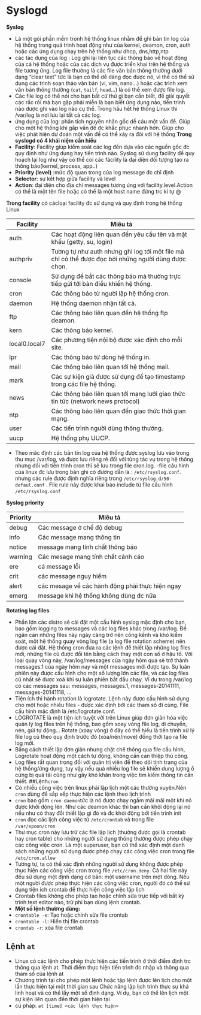 # Syslogd
**Syslog** 
- Là một gói phần mềm tronh hệ thống linux nhằm để ghi bản tin log của hệ thống trong quá trình hoạt động như của kernel, deamon, cron, auth hoặc các ứng dụng chạy trên hệ thống như dhcp, dns,http,ntp
- các tác dụng của log : Log ghi lại liên tục các thông báo về hoạt động của cả hệ thống hoặc của các dịch vụ được triển khai trên hệ thống và file tương ứng. Log file thường là các file văn bản thông thường dưới dạng “clear text” tức là bạn có thể dễ dàng đọc được nó, vì thế có thể sử dụng các trình soạn thảo văn bản (vi, vim, nano...) hoặc các trình xem văn bản thông thường (`cat`, `tailf`, `head`...) là có thể xem được file log.
- Các file log có thể nói cho bạn bất cứ thứ gì bạn cần biết, để giải quyết các rắc rối mà bạn gặp phải miễn là bạn biết ứng dụng nào, tiến trình nào được ghi vào log nào cụ thể. Trong hầu hết hệ thống Linux thì /var/log là nơi lưu lại tất cả các log.
- ứng dụng của log: phân tích nguyên nhân gốc dễ cảu một vấn đề. Giúp cho một hệ thống khi gắp vấn đề đc khắc phục nhanh hơn. Giúp cho việc phát hiện dự đoán một vấn đề có thể xảy ra đôi với hệ thống
**Trong syslogd có 4 khái niệm cần hiểu**
- **Facility**: Facility giúp kiểm soát các log đến dựa vào các nguồn gốc đc quy định như ứng dụng hay tiến trình nào. Syslog sử dung facility để quy hoạch lại log như vậy có thể coi các fácility là đại diện đối tượng tạo ra thông báo(kernel, process, app..)
- **Priority (level)** :mức độ quan trong của log message đc chỉ định
- **Selector**: sự kết hợp giữa facility và level
- **Action**: đại diện cho địa chỉ messages tương úng với facility.level.Action có thể là một tên file hoặc có thể là một host name đứng trc kí tự @

**Trong facility** có cácloại facility đc sử dụng và quy định trong hệ thống Linux

|  Facility  |	Miêu tả |
|------------|----------|
| auth  |  Các hoạt động liên quan đến yêu cầu tên và mật khẩu (getty, su, login)|
|  authpriv |	Tương tự như auth nhưng ghi log tới một file mà chỉ có thể được đọc bởi những người dùng được chọn.|
| console | Sử dụng để bắt các thông báo mà thường trực tiếp gửi tới bàn điều khiển hệ thống.|
| cron  |  Các thông báo từ người lập hệ thống cron.|
| daemon |	Hệ thống daemon nhận tất cả.|
| ftp | Các thông báo liên quan đến hệ thống ftp deamon.|
| kern |	Các thông báo kernel. |
| local0.local7 | 	Các phương tiện nội bộ được xác định cho mỗi site. |
| lpr | 	Các thông báo từ dòng hệ thống in. |
| mail |	Các thông báo liên quan tới hệ thống mail. |
| mark |	Các sự kiện giả được sử dụng để tạo timestamp trong các file hệ thống. |
| news |	Các thông báo liên quan tới mạng lưới giao thức tin tức (network news protocol) |
| ntp |	Các thông báo liên quan đến giao thức thời gian mạng. |
| user |	Các tiến trình người dùng thông thường. |
| uucp |	Hệ thống phụ UUCP.|
- Theo măc định các bản tin log của hệ thống được syslog lưu vào trong thư mục /var/log, và được lưu riêng rẽ đối với từng tác vụ trong hệ thông nhưng đối với tiến trình cron thì sẽ lưu trong file cron.log.
-file câu hình của linux đc lưu trong bản ghi có đường dẫn là : `/etc/rsyslog.conf`.  nhưng các rule được định nghĩa riêng trong `/etc/rsyslog.d/50-defaul.conf` . File rule này được khai báo include từ file cấu hình `/etc/rsyslog.conf`

**Syslog priority**

| Priority | Miêu tả |
| -------- | ------- |
| debug | Các message ở chế độ debug |
| info | Các message mang thông tin |
| notice | message mang tính chất thông báo |
| warning | Các mesage mang tính chất cảnh cáo |
| ere | cá message lỗi |
| crit | các message nguy hiểm |
| alert | các mesage về các hành động phải thực hiện ngay |
| emerg | message khi hệ thống không dùng đc nữa |

**Rotating log files**
- Phần lớn các distro sẽ cài đặt một cấu hình syslog mặc định cho bạn, bao gồm logging to messages và các log files khác trong /var/log. Để ngăn cản những files này ngày càng trở nên cồng kềnh và khó kiểm soát, một hệ thống quay vòng log file (a log file rotation scheme) nên được cài đặt. Hệ thống cron đưa ra các lệnh để thiết lập những log files mới, những file cũ được đổi tên bằng cách thay một con số ở hậu tố. Với loại quay vòng này, /var/log/messages của ngày hôm qua sẽ trở thành messages.1 của ngày hôm nay và một messages mới được tạo. Sự luân phiên này được cấu hình cho một số lượng lớn các file, và các log files cũ nhất sẽ được xoá khi sự luân phiên bắt đầu chạy. Ví dụ trong /var/log có các messages sau: messages, messages.1, messages-20141111, messages-20141118, ...
- Tiện ích thi hành rotation là logrotate. Lệnh này được cấu hình sử dụng cho một hoặc nhiều files - được xác định bởi các tham số đi cùng. File cấu hình mặc định là /etc/logrotate.conf.
- LOGROTATE là một tiện ích tuyệt vời trên Linux giúp đơn giản hóa việc quản lý log files trên hệ thống, bao gồm xoay vòng file log, di chuyển, nén, gửi tự động… Rotate (xoay vòng) ở đây có thể hiểu là tiến trình xử lý file log cũ theo quy định trước đó (xóa/nén/move) đồng thời tạo ra file log mới.
- Bằng cách thiết lập đơn giản nhưng chặt chẽ thông qua file cấu hình, Logrotate hoạt động một cách tự động, không cần can thiệp thủ công.
- Log files rất quan trọng đối với quản trị viên để theo dõi tình trạng của hệ thống/ứng dụng, tuy vậy nếu quá nhiều log file sẽ khiến dung lượng ổ cứng bị quá tải cũng như gây khó khăn trong việc tìm kiếm thông tin cần thiết.
##Lệnh`cron`
- Có nhiều công việc trên linux phải lập lịch một các thường xuyên.Nên `cron` dùng để sắp xếp thực hiện các lệnh theo lịch trình
- `cron` bao gồm `cron daemon`tức là nó được chạy ngầm mãi mãi một khi nó được khởi động lên. Như các deamon khác thì bạn cần khởi động lại nó nếu như có thay đổi thiết lập gì đó và đc khỏi động bởi tiến trình init 
- `cron` đọc các lịch công việc từ `/etc/crontab` và trong file `/var/spoon/cron`
- Thư mục cron này lưu trữ các file lập lịch (thường được gọi là crontab hay cron table) cho những người sử dụng thông thường được phép chạy các công việc cron. Là một superuser, bạn có thể xác định một danh sách những người sử dụng được phép chạy các công việc cron trong file `/etc/cron.allow`
- Tương tự, ta có thể xác định những người sử dụng không được phép thực hiện các công việc cron trong file `/etc/cron.deny`. Cả hai file này đều sử dụng một định dạng cơ bản: một username trên một dòng. Nếu một người được phép thực hiện các công việc cron, người đó có thể sử dụng tiện ích crontab để thực hiện công việc lập lịch
- Crontab files không cho phép tạo hoặc chỉnh sửa trực tiếp với bất kỳ trình text editor nào, trừ phi bạn dùng lệnh crontab.
- **Một số lệnh thường dùng:**
- `crontable -e`: Tạo hoặc chỉnh sửa file crontab
- `crontable -l`: Hiển thị file crontab
- `crontab -r`: xóa file crontab
## Lệnh `at`
- Linux có các lệnh cho phép thực hiện các tiến trình ở thời điểm định trc thông qua lệnh at. Thời điểm thực hiện tiến trình đc nhập và thông qua tham số của lệnh at
- Chương trình tại cho phép một lệnh hoặc tập lệnh được lên lịch cho một lần thực hiện tại một thời gian sau Chức năng lập lịch trình thực sự khá linh hoạt và có thể lấy một số định dạng. Ví dụ, bạn có thể lên lịch một sự kiện liên quan đến thời gian hiện tại
- cú pháp: `at [time] <các lệnh thực hiện>`
